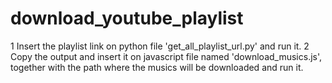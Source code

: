 # download_youtube_playlist

1 Insert the playlist link on python file 'get_all_playlist_url.py' and run it.
2 Copy the output and insert it on javascript file named 'download_musics.js', together with the path where the musics will be downloaded and run it.